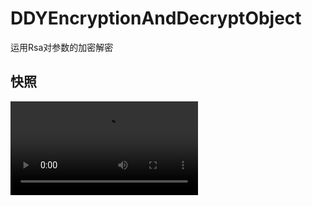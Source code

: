 # DDYEncryptionAndDecryptObject
运用Rsa对参数的加密解密
## 快照
![](https://github.com/zp19900223zp/DDYEncryptionAndDecryptObject/blob/master/DDYEncryptionAndDecryptObject.mp4)
